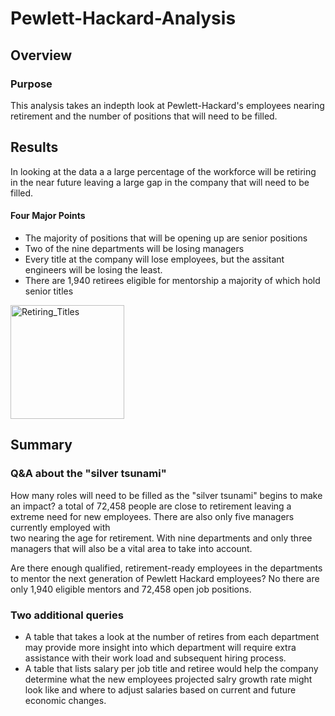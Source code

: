 # Pewlett-Hackard-Analysis
## Overview 
### Purpose
This analysis takes an indepth look at Pewlett-Hackard's employees nearing retirement and the number of positions that will need to be filled.

## Results 
In looking at the data a a large percentage of the workforce will be retiring in the near future leaving a large gap in the company that will need to be filled. 

#### Four Major Points
* The majority of positions that will be opening up are senior positions 
* Two of the nine departments will be losing managers
* Every title at the company will lose employees, but the assitant engineers will be losing the least.
* There are 1,940 retirees eligible for mentorship a majority of which hold  senior titles
<img width="182" alt="Retiring_Titles" src="https://user-images.githubusercontent.com/112206035/210194265-91fe378b-c440-479c-b448-4f1f02024e4a.png">

## Summary 
### Q&A about the "silver tsunami"
How many roles will need to be filled as the "silver tsunami" begins to make an impact? 
    a total of 72,458 people are close to retirement leaving a extreme need for new employees. There are also only five managers currently employed with  
    two nearing the age for retirement. With nine departments and only three managers that will also be a vital area to take into account.

Are there enough qualified, retirement-ready employees in the departments to mentor the next generation of Pewlett Hackard employees?
    No there are only 1,940 eligible mentors and 72,458 open job positions.

### Two additional queries
* A table that takes a look at the number of retires from each department may provide more insight into which department will require extra assistance with their work load and subsequent hiring process.
* A table that lists salary per job title and retiree would help the company determine what the new employees projected salry growth rate might look like and where to adjust salaries based on current and future economic changes.
